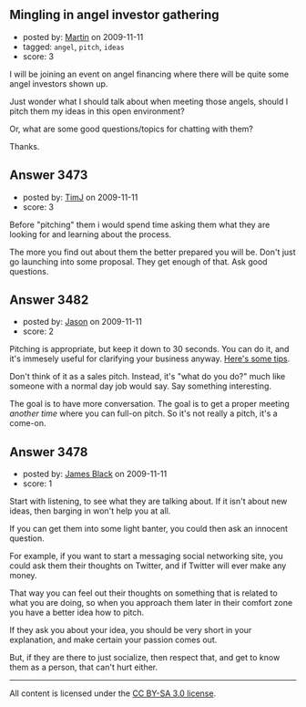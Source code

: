 ## Mingling in angel investor gathering

- posted by: [Martin](https://stackexchange.com/users/-1/1459-martin) on 2009-11-11
- tagged: `angel`, `pitch`, `ideas`
- score: 3

I will be joining an event on angel financing where there will be quite some angel investors shown up. 

Just wonder what I should talk about when meeting those angels, should I pitch them my ideas in this open environment?

Or, what are some good questions/topics for chatting with them?

Thanks.


## Answer 3473

- posted by: [TimJ](https://stackexchange.com/users/-1/1172-timj) on 2009-11-11
- score: 3

Before "pitching" them i would spend time asking them what they are looking for and learning about the process.  

The more you find out about them the better prepared you will be.  Don't just go launching into some proposal.  They get enough of that.  Ask good questions. 




## Answer 3482

- posted by: [Jason](https://stackexchange.com/users/-1/2-jason) on 2009-11-11
- score: 2

<p>Pitching is appropriate, but keep it down to 30 seconds.  You can do it, and it's immesely useful for clarifying your business anyway.  <a href="http://feedproxy.google.com/~r/BusinessOfSoftware/~3/8%5FBKLhkcma0/how-to-take-advantage-of-your-time-at-business-of-software-2009-tips-from-asmartbear-bos2009.html" rel="nofollow">Here's some tips</a>.</p>

<p>Don't think of it as a sales pitch.  Instead, it's "what do you do?" much like someone with a normal day job would say.  Say something interesting.  </p>

<p>The goal is to have more conversation.  The goal is to get a proper meeting <em>another time</em> where you can full-on pitch.  So it's not really a pitch, it's a come-on.</p>



## Answer 3478

- posted by: [James Black](https://stackexchange.com/users/-1/1074-james-black) on 2009-11-11
- score: 1

Start with listening, to see what they are talking about. If it isn't about new ideas, then barging in won't help you at all.

If you can get them into some light banter, you could then ask an innocent question.

For example, if you want to start a messaging social networking site, you could ask them their thoughts on Twitter, and if Twitter will ever make any money.

That way you can feel out their thoughts on something that is related to what you are doing, so when you approach them later in their comfort zone you have a better idea how to pitch.

If they ask you about your idea, you should be very short in your explanation, and make certain your passion comes out.

But, if they are there to just socialize, then respect that, and get to know them as a person, that can't hurt either.



---

All content is licensed under the [CC BY-SA 3.0 license](https://creativecommons.org/licenses/by-sa/3.0/).
